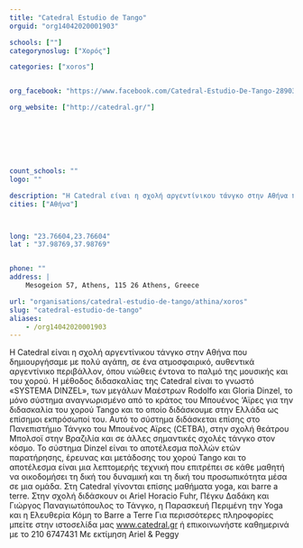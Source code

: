 ```yaml
---
title: "Catedral Estudio de Tango"
orguid: "org14042020001903"

schools: [""]
categorynoslug: ["Χορός"]

categories: ["xoros"]


org_facebook: "https://www.facebook.com/Catedral-Estudio-De-Tango-289032604571888/"

org_website: ["http://catedral.gr/"]







count_schools: ""
logo: ""

description: "Η Catedral είναι η σχολή αργεντίνικου τάνγκο στην Αθήνα που δηµιουργήσαµε µε πολύ αγάπη, σε ένα ατµοσφαιρικό, αυθεντικά αργεντίνικο περιβάλλον, όπου νιώθεις έντονα το παλµό της µουσικής και του χορού. Η µέθοδος διδασκαλίας της Catedral είναι το γνωστό «SYSTEMA DINZEL», των µεγάλων Μαέστρων Rodolfo και Gloria Dinzel, το µόνο σύστηµα αναγνωρισµένο από το κράτος του Μπουένος ‘Αϊρες για την διδασκαλία του χορού Tango και το οποίο διδάσκουµε στην Ελλάδα ως επίσηµοι εκπρόσωποί του. Αυτό το σύστηµα διδάσκεται επίσης στο Πανεπιστήµιο Τάνγκο τοu Mπουένος Αϊρες (CETBA), στην σχολή θεάτρου Μπολσοϊ στην Βραζιλία και σε άλλες σηµαντικές σχολές τάνγκο στον κόσµο. Το σύστηµα Dinzel είναι το αποτέλεσµα πολλών ετών παρατήρησης, έρευνας και µετάδοσης του χορού Tango και το αποτέλεσµα είναι µια λεπτοµερής τεχνική που επιτρέπει σε κάθε µαθητή να οικοδομήσει τη δική του δυναµική και τη δική του προσωπικότητα µέσα σε µια οµάδα. Στη Catedral γίνονται επίσης μαθήματα yoga, και barre a terre. Στην σχολή διδάσκουν οι Ariel Horacio Fuhr, Πέγκυ Δαδάκη και Γιώργος Παναγιωτόπουλος το Τάνγκο, η Παρασκευή Περιμένη την Yoga και η Ελευθερία Κόμη το Barre a Terre Για περισσότερες πληροφορίες μπείτε στην ιστοσελίδα μας www.catedral.gr ή επικοινωνήστε καθημερινά με το 210 6747431 Με εκτίμηση Αriel &amp; Peggy"
cities: ["Αθήνα"]



long: "23.76604,23.76604"
lat : "37.98769,37.98769"


phone: ""
address: |
    Mesogeion 57, Athens, 115 26 Athens, Greece

url: "organisations/catedral-estudio-de-tango/athina/xoros"
slug: "catedral-estudio-de-tango"
aliases:
    - /org14042020001903
---
```


Η Catedral είναι η σχολή αργεντίνικου τάνγκο στην Αθήνα που δηµιουργήσαµε µε πολύ αγάπη, σε ένα ατµοσφαιρικό, αυθεντικά αργεντίνικο περιβάλλον, όπου νιώθεις έντονα το παλµό της µουσικής και του χορού. Η µέθοδος διδασκαλίας της Catedral είναι το γνωστό «SYSTEMA DINZEL», των µεγάλων Μαέστρων Rodolfo και Gloria Dinzel, το µόνο σύστηµα αναγνωρισµένο από το κράτος του Μπουένος ‘Αϊρες για την διδασκαλία του χορού Tango και το οποίο διδάσκουµε στην Ελλάδα ως επίσηµοι εκπρόσωποί του. Αυτό το σύστηµα διδάσκεται επίσης στο Πανεπιστήµιο Τάνγκο τοu Mπουένος Αϊρες (CETBA), στην σχολή θεάτρου Μπολσοϊ στην Βραζιλία και σε άλλες σηµαντικές σχολές τάνγκο στον κόσµο. Το σύστηµα Dinzel είναι το αποτέλεσµα πολλών ετών παρατήρησης, έρευνας και µετάδοσης του χορού Tango και το αποτέλεσµα είναι µια λεπτοµερής τεχνική που επιτρέπει σε κάθε µαθητή να οικοδομήσει τη δική του δυναµική και τη δική του προσωπικότητα µέσα σε µια οµάδα. Στη Catedral γίνονται επίσης μαθήματα yoga, και barre a terre. Στην σχολή διδάσκουν οι Ariel Horacio Fuhr, Πέγκυ Δαδάκη και Γιώργος Παναγιωτόπουλος το Τάνγκο, η Παρασκευή Περιμένη την Yoga και η Ελευθερία Κόμη το Barre a Terre Για περισσότερες πληροφορίες μπείτε στην ιστοσελίδα μας www.catedral.gr ή επικοινωνήστε καθημερινά με το 210 6747431 Με εκτίμηση Αriel &amp; Peggy
